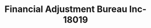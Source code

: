 ---
f_zip-code: 52601
f_state-code: IA
title: Financial Adjustment Bureau Inc-18019
f_phone: 319-753-6756
f_city-only: Burlington
f_address: 612 Jefferson Street Burlington
f_location-unique-id: '18019'
slug: financial-adjustment-bureau-inc-18019
updated-on: '2024-05-30T13:46:58.046Z'
created-on: '2024-05-30T13:36:59.803Z'
published-on: '2024-05-30T13:54:32.469Z'
f_city-state: cms/city/burlington-ia.md
f_company: cms/company/financial-adjustment-bureau-inc.md
f_state: cms/state/iowa.md
layout: '[payday-loan].html'
tags: payday-loan
---